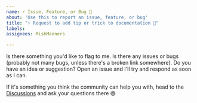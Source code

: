 ```yaml
---
name: ⚡ Issue, Feature, or Bug 🐛
about: 'Use this to report an issue, feature, or bug'
title: "⚡ Request to add tip or trick to documentation 🐛"
labels: 
assignees: MishManners

---
```


Is there something you'd like to flag to me. Is there any issues or bugs (probably not many bugs, unless there's a broken link somewhere). Do you have an idea or suggestion? Open an issue and I'll try and respond as soon as I can.

If it's something you think the community can help you with, head to the [Discussions](https://github.com/github/hackathons/discussions) and ask your questions there 😄

